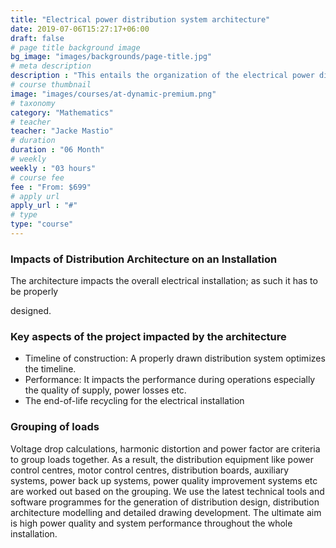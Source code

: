 ```yaml
---
title: "Electrical power distribution system architecture"
date: 2019-07-06T15:27:17+06:00
draft: false
# page title background image
bg_image: "images/backgrounds/page-title.jpg"
# meta description
description : "This entails the organization of the electrical power distribution system topology from the infeed electrical power sources to every electrical energy utilization point. By creating this, we provide a road map for designing the electrical works. Our design process for this entails preparation of the installation structure for two or more levels of the system. Design of this architecture is done considering the installations required of the project. A well-prepared architecture provides information on the types of power sources available and defines system parameters at each distribution and utilization level."
# course thumbnail
image: "images/courses/at-dynamic-premium.png"
# taxonomy
category: "Mathematics"
# teacher
teacher: "Jacke Mastio"
# duration
duration : "06 Month"
# weekly
weekly : "03 hours"
# course fee
fee : "From: $699"
# apply url
apply_url : "#"
# type
type: "course"
---
```

### Impacts of Distribution Architecture on an Installation

The architecture impacts the overall electrical installation; as such it has to be properly

designed.

### Key aspects of the project impacted by the architecture

* Timeline of construction: A properly drawn
  distribution system optimizes the timeline.
* Performance: It impacts the performance during
  operations especially the quality of supply, power losses etc.
* The
  end-of-life recycling for the electrical installation

### Grouping of loads

Voltage drop calculations, harmonic distortion and power factor are
criteria to group loads together. As a result, the distribution equipment like
power control centres, motor control centres, distribution boards, auxiliary
systems, power back up systems, power quality improvement systems etc are
worked out based on the grouping. We use the latest technical tools and software
programmes for the generation of distribution design, distribution architecture
modelling and detailed drawing development. The ultimate
aim is high power
quality and system performance throughout the whole installation.
